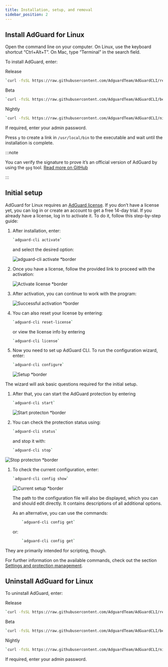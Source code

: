 ```yaml
---
title: Installation, setup, and removal
sidebar_position: 2
---
```


## Install AdGuard for Linux

Open the command line on your computer. On Linux, use the keyboard shortcut “Ctrl+Alt+T”. On Mac, type “Terminal” in the search field.

To install AdGuard, enter:

Release

```sh
`curl -fsSL https://raw.githubusercontent.com/AdguardTeam/AdGuardCLI/release/install.sh | sh -s -- -v`
```

Beta

```sh
`curl -fsSL https://raw.githubusercontent.com/AdguardTeam/AdGuardCLI/beta/install.sh | sh -s -- -v`
```

Nightly

```sh
`curl -fsSL https://raw.githubusercontent.com/AdguardTeam/AdGuardCLI/nightly/install.sh | sh -s -- -v`
```

If required, enter your admin password.

Press `y` to create a link in `/usr/local/bin` to the executable and wait until the installation is complete.

:::note

You can verify the signature to prove it’s an official version of AdGuard by using the `gpg` tool. [Read more on GitHub](https://github.com/AdguardTeam/AdGuardCLI?tab=readme-ov-file#verify-releases)

:::

## Initial setup

AdGuard for Linux requires an [AdGuard license](https://adguard.com/license.html). If you don’t have a license yet, you can log in or create an account to get a free 14-day trial. If you already have a license, log in to activate it. To do it, follow this step-by-step guide:

1. After installation, enter:

    ```sh
    `adguard-cli activate`
    ```

    and select the desired option:

    ![adguard-cli activate *border](https://cdn.adtidy.org/content/Kb/ad_blocker/linux/activation1.png)

1. Once you have a license, follow the provided link to proceed with the activation:

    ![Activate license *border](https://cdn.adtidy.org/content/Kb/ad_blocker/linux/activation2.png)

1. After activation, you can continue to work with the program:

    ![Successful activation *border](https://cdn.adtidy.org/content/Kb/ad_blocker/linux/activation3.png)

1. You can also reset your license by entering:

    ```sh
    `adguard-cli reset-license`
    ```

    or  view the license info by entering

    ```sh
    `adguard-cli license`
    ```

1. Now you need to set up AdGuard CLI. To run the configuration wizard, enter:

    ```sh
    `adguard-cli configure`
    ```

    ![Setup *border](https://cdn.adtidy.org/content/Kb/ad_blocker/linux/activation4.png)

The wizard will ask basic questions required for the initial setup.

1. After that, you can start the AdGuard protection by entering

    ```sh
    `adguard-cli start`
    ```

    ![Start protecton *border](https://cdn.adtidy.org/content/Kb/ad_blocker/linux/activation5.png)

1. You can check the protection status using:

    ```sh
    `adguard-cli status`
    ```

    and stop it with:

    ```sh
    `adguard-cli stop`
    ```

![Stop protecton *border](https://cdn.adtidy.org/content/Kb/ad_blocker/linux/activation6.png)

1. To check the current configuration, enter:

    ```sh
    `adguard-cli config show`
    ```

    ![Current setup *border](https://cdn.adtidy.org/content/Kb/ad_blocker/linux/activation7.png)

    The path to the configuration file will also be displayed, which you can and should edit directly. It contains descriptions of all additional options.

    As an alternative, you can use the commands:

    ```sh
        `adguard-cli config get`
    ```

    or:

    ```sh
        `adguard-cli config get`
    ```

They are primarily intended for scripting, though.

For further information on the available commands, check out the section [Settings and protection management](https://adguard.com/kb/adguard-for-linux/settings/).

## Uninstall AdGuard for Linux

To uninstall AdGuard, enter:

Release

```sh
`curl -fsSL https://raw.githubusercontent.com/AdguardTeam/AdGuardCLI/release/install.sh | sh -s -- -v -u`
```

Beta

```sh
`curl -fsSL https://raw.githubusercontent.com/AdguardTeam/AdGuardCLI/beta/install.sh | sh -s -- -v -u`
```

Nightly

```sh
`curl -fsSL https://raw.githubusercontent.com/AdguardTeam/AdGuardCLI/nightly/install.sh | sh -s -- -v -u
```

If required, enter your admin password.
